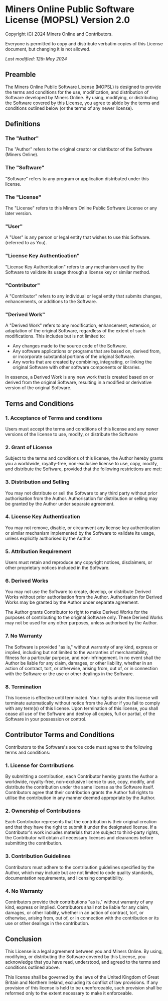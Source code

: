 # Miners Online Public Software License (MOPSL) Version 2.0

Copyright (C) 2024 Miners Online and Contributors.

Everyone is permitted to copy and distribute verbatim copies of this License document, but changing it is not allowed.

<!-- markdownlint-disable MD036 -->
*Last modified: 12th May 2024*

## Preamble

The Miners Online Public Software License (MOPSL) is designed to provide the terms and conditions for the use, modification, and distribution of Software developed by Miners Online. By using, modifying, or distributing the Software covered by this License, you agree to abide by the terms and conditions outlined below (or the terms of any newer license).

## Definitions

### The "Author"

The "Author" refers to the original creator or distributor of the Software (Miners Online).

### The "Software"

"Software" refers to any program or application distributed under this license.

### The "License"

The "License" refers to this Miners Online Public Software License or any later version.

### "User"

A "User" is any person or legal entity that wishes to use this Software. (referred to as You).

### "License Key Authentication"

"License Key Authentication" refers to any mechanism used by the Software to validate its usage through a license key or similar method.

### "Contributor"

A "Contributor" refers to any individual or legal entity that submits changes, enhancements, or additions to the Software.

### "Derived Work"

A "Derived Work" refers to any modification, enhancement, extension, or adaptation of the original Software, regardless of the extent of such modifications. This includes but is not limited to:

- Any changes made to the source code of the Software.
- Any software applications or programs that are based on, derived from, or incorporate substantial portions of the original Software.
- Any works that are created by combining, integrating, or linking the original Software with other software components or libraries.

In essence, a Derived Work is any new work that is created based on or derived from the original Software, resulting in a modified or derivative version of the original Software.

## Terns and Conditions

### 1. Acceptance of Terms and conditions

Users must accept the terms and conditions of this license and any newer versions of the license to use, modify, or distribute the Software

### 2. Grant of License

Subject to the terms and conditions of this license, the Author hereby grants you a worldwide, royalty-free, non-exclusive license to use, copy, modify, and distribute the Software, provided that the following restrictions are met:

### 3. Distribution and Selling

You may not distribute or sell the Software to any third party without prior authorisation from the Author. Authorisation for distribution or selling may be granted by the Author under separate agreement.

### 4. License Key Authentication

You may not remove, disable, or circumvent any license key authentication or similar mechanism implemented by the Software to validate its usage, unless explicitly authorised by the Author.

### 5. Attribution Requirement

Users must retain and reproduce any copyright notices, disclaimers, or other proprietary notices included in the Software.

### 6. Derived Works

You may not use the Software to create, develop, or distribute Derived Works without prior authorisation from the Author. Authorisation for Derived Works may be granted by the Author under separate agreement.

The Author grants Contributor to right to make Derived Works for the purposes of contributing to the original Software only. These Derived Works may not be used for any other purposes, unless authorised by the Author.

### 7. No Warranty

The Software is provided "as is," without warranty of any kind, express or implied, including but not limited to the warranties of merchantability, fitness for a particular purpose, and non-infringement. In no event shall the Author be liable for any claim, damages, or other liability, whether in an action of contract, tort, or otherwise, arising from, out of, or in connection with the Software or the use or other dealings in the Software.

### 8. Termination

This license is effective until terminated. Your rights under this license will terminate automatically without notice from the Author if you fail to comply with any term(s) of this license. Upon termination of this license, you shall cease all use of the Software and destroy all copies, full or partial, of the Software in your possession or control.

## Contributor Terms and Conditions

Contributors to the Software's source code must agree to the following terms and conditions:

### 1. License for Contributions

By submitting a contribution, each Contributor hereby grants the Author a worldwide, royalty-free, non-exclusive license to use, copy, modify, and distribute the contribution under the same license as the Software itself. Contributors agree that their contribution grants the Author full rights to utilise the contribution in any manner deemed appropriate by the Author.

### 2. Ownership of Contributions

Each Contributor represents that the contribution is their original creation and that they have the right to submit it under the designated license. If a Contributor's work includes materials that are subject to third-party rights, the Contributor will obtain all necessary licenses and clearances before submitting the contribution.

### 3. Contribution Guidelines

Contributors must adhere to the contribution guidelines specified by the Author, which may include but are not limited to code quality standards, documentation requirements, and licensing compatibility.

### 4. No Warranty

Contributors provide their contributions "as is," without warranty of any kind, express or implied. Contributors shall not be liable for any claim, damages, or other liability, whether in an action of contract, tort, or otherwise, arising from, out of, or in connection with the contribution or its use or other dealings in the contribution.

## Conclusion

This License is a legal agreement between you and Miners Online. By using, modifying, or distributing the Software covered by this License, you acknowledge that you have read, understood, and agreed to the terms and conditions outlined above.

This license shall be governed by the laws of the United Kingdom of Great Britain and Northern Ireland, excluding its conflict of law provisions. If any provision of this license is held to be unenforceable, such provision shall be reformed only to the extent necessary to make it enforceable.

